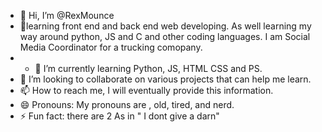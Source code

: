 - 👋 Hi, I’m @RexMounce
- 👀learning front end and back end web developing. As well learning my way around python, JS and C and other coding languages. I am Social Media Coordinator for a trucking comopany.
- - 🌱 I’m currently learning Python, JS, HTML CSS and PS. 
- 💞️ I’m looking to collaborate on various projects that can help me learn. 
- 📫 How to reach me, I will eventually provide this information. 
- 😄 Pronouns: My pronouns are , old, tired, and nerd. 
- ⚡ Fun fact: there are 2 As in " I dont give a darn"

<!---
RexMounce/RexMounce is a ✨ special ✨ repository because its `README.md` (this file) appears on your GitHub profile.
You can click the Preview link to take a look at your changes.
--->
